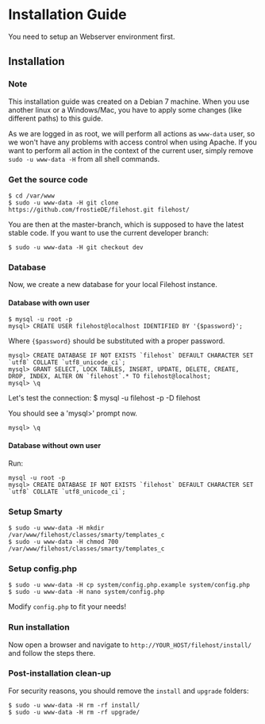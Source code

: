 # Installation Guide

You need to setup an Webserver environment first. 

## Installation

### Note
This installation guide was created on a Debian 7 machine. When you use another linux or a Windows/Mac,
you have to apply some changes (like different paths) to this guide.

As we are logged in as root, we will perform all actions as `www-data` user, so we won't have any problems
with access control when using Apache. If you want to perform all action in the context of the current
user, simply remove `sudo -u www-data -H` from all shell commands.

### Get the source code
	$ cd /var/www
	$ sudo -u www-data -H git clone https://github.com/frostieDE/filehost.git filehost/
	
You are then at the master-branch, which is supposed to have the latest stable code. If you want to use
the current developer branch:

	$ sudo -u www-data -H git checkout dev
	
### Database
Now, we create a new database for your local Filehost instance.

#### Database with own user

	$ mysql -u root -p
	mysql> CREATE USER filehost@localhost IDENTIFIED BY '{$password}';

Where `{$password}` should be substituted with a proper password.

	mysql> CREATE DATABASE IF NOT EXISTS `filehost` DEFAULT CHARACTER SET `utf8` COLLATE `utf8_unicode_ci`;
	mysql> GRANT SELECT, LOCK TABLES, INSERT, UPDATE, DELETE, CREATE, DROP, INDEX, ALTER ON `filehost`.* TO filehost@localhost;
	mysql> \q

	
Let's test the connection:
	$  mysql -u filehost -p -D filehost

You should see a 'mysql>' prompt now.

	mysql> \q

#### Database without own user
Run:

	mysql -u root -p
	mysql> CREATE DATABASE IF NOT EXISTS `filehost` DEFAULT CHARACTER SET `utf8` COLLATE `utf8_unicode_ci`;

### Setup Smarty
	$ sudo -u www-data -H mkdir /var/www/filehost/classes/smarty/templates_c
	$ sudo -u www-data -H chmod 700 /var/www/filehost/classes/smarty/templates_c
	
### Setup config.php
	$ sudo -u www-data -H cp system/config.php.example system/config.php
	$ sudo -u www-data -H nano system/config.php

Modify `config.php` to fit your needs!

### Run installation
Now open a browser and navigate to `http://YOUR_HOST/filehost/install/` and follow the steps there.

### Post-installation clean-up
For security reasons, you should remove the `install` and `upgrade` folders:

	$ sudo -u www-data -H rm -rf install/
	$ sudo -u www-data -H rm -rf upgrade/
